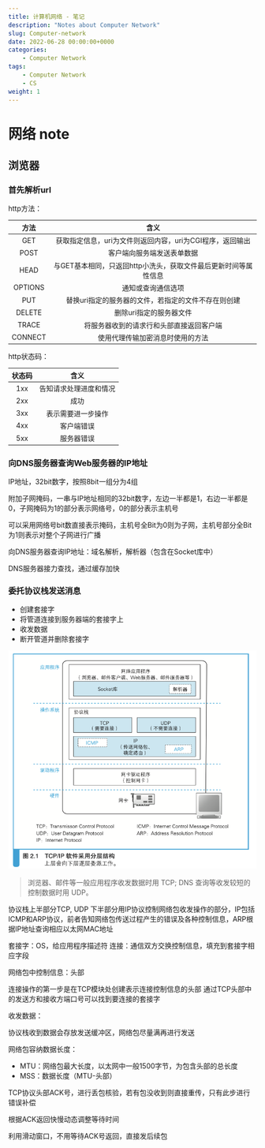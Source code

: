 ```yaml
---
title: 计算机网络 - 笔记
description: "Notes about Computer Network"
slug: Computer-network
date: 2022-06-28 00:00:00+0000
categories:
    - Computer Network
tags:
    - Computer Network
    - CS
weight: 1
---
```


# 网络 note

## 浏览器

### 首先解析url

http方法：

|方法|含义|
|:-:|:-:|
|GET|获取指定信息，uri为文件则返回内容，uri为CGI程序，返回输出|
|POST|客户端向服务端发送表单数据|
|HEAD|与GET基本相同，只返回http小洗头，获取文件最后更新时间等属性信息|
|OPTIONS|通知或查询通信选项|
|PUT|替换uri指定的服务器的文件，若指定的文件不存在则创建|
|DELETE|删除uri指定的服务器文件|
|TRACE|将服务器收到的请求行和头部直接返回客户端|
|CONNECT|使用代理传输加密消息时使用的方法|

http状态码：

|状态码|含义|
|:-:|:-:|
|1xx|告知请求处理进度和情况|
|2xx|成功|
|3xx|表示需要进一步操作|
|4xx|客户端错误|
|5xx|服务器错误|

### 向DNS服务器查询Web服务器的IP地址

IP地址，32bit数字，按照8bit一组分为4组

附加子网掩码，一串与IP地址相同的32bit数字，左边一半都是1，右边一半都是0，子网掩码为1的部分表示网络号，0的部分表示主机号

可以采用网络号bit数直接表示掩码，主机号全Bit为0则为子网，主机号部分全Bit为1则表示对整个子网进行广播

向DNS服务器查询IP地址：域名解析，解析器（包含在Socket库中）

DNS服务器接力查找，通过缓存加快

### 委托协议栈发送消息

- 创建套接字
- 将管道连接到服务器端的套接字上
- 收发数据
- 断开管道并删除套接字

![TCP_IP_layers](photos/TCP_IP_layers.png)

> 浏览器、邮件等一般应用程序收发数据时用 TCP; 
> DNS 查询等收发较短的控制数据时用 UDP。

协议栈上半部分TCP, UDP
下半部分用IP协议控制网络包收发操作的部分，IP包括ICMP和ARP协议，前者告知网络包传送过程产生的错误及各种控制信息，ARP根据IP地址查询相应以太网MAC地址

套接字：OS，给应用程序描述符
连接：通信双方交换控制信息，填充到套接字相应字段

网络包中控制信息：头部

连接操作的第一步是在TCP模块处创建表示连接控制信息的头部
通过TCP头部中的发送方和接收方端口号可以找到要连接的套接字

收发数据：

协议栈收到数据会存放发送缓冲区，网络包尽量满再进行发送

网络包容纳数据长度：

- MTU：网络包最大长度，以太网中一般1500字节，为包含头部的总长度
- MSS：数据长度（MTU-头部）

TCP协议头部ACK号，进行丢包核验，若有包没收到则直接重传，只有此步进行错误补偿

根据ACK返回快慢动态调整等待时间

利用滑动窗口，不用等待ACK号返回，直接发后续包